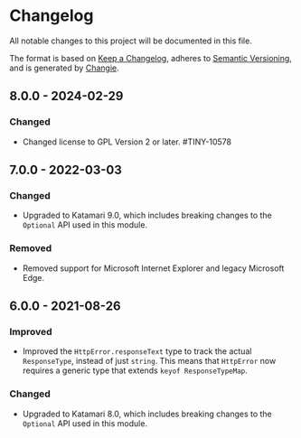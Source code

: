 # Changelog
All notable changes to this project will be documented in this file.

The format is based on [Keep a Changelog](https://keepachangelog.com/en/1.0.0/),
adheres to [Semantic Versioning](https://semver.org/spec/v2.0.0.html),
and is generated by [Changie](https://github.com/miniscruff/changie).

## 8.0.0 - 2024-02-29

### Changed
- Changed license to GPL Version 2 or later. #TINY-10578

## 7.0.0 - 2022-03-03

### Changed
- Upgraded to Katamari 9.0, which includes breaking changes to the `Optional` API used in this module.

### Removed
- Removed support for Microsoft Internet Explorer and legacy Microsoft Edge.

## 6.0.0 - 2021-08-26

### Improved
- Improved the `HttpError.responseText` type to track the actual `ResponseType`, instead of just `string`. This means that `HttpError` now requires a generic type that extends `keyof ResponseTypeMap`.

### Changed
- Upgraded to Katamari 8.0, which includes breaking changes to the `Optional` API used in this module.


